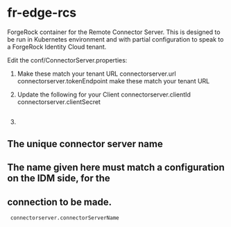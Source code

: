 # fr-edge-rcs

ForgeRock container for the Remote Connector Server.
This is designed to be run in Kubernetes environment and with partial configuration to speak to a ForgeRock Identity Cloud tenant.

Edit the conf/ConnectorServer.properties:


1) Make these match your tenant URL
    connectorserver.url
    connectorserver.tokenEndpoint 
    make these match your tenant URL
    
2) Update the following for your Client
     connectorserver.clientId
     connectorserver.clientSecret
     
3) ##
## The unique connector server name
##
## The name given here must match a configuration on the IDM side, for the
## connection to be made.
     connectorserver.connectorServerName
